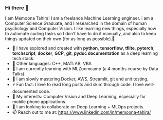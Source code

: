 ### Hi there 👋

<!--
**MemoonaTahira/MemoonaTahira** is a ✨ _special_ ✨ repository because its `README.md` (this file) appears on your GitHub profile. -->

I am Memoona Tahira! I am a freelance Machine Learning engineer. I am a Computer Science Graduate, and I researched in the domain of human psychology and Computer Vision. I like learning new things, especially how to automate coding tasks so I don't have to do it manually, and also to keep things updated on their own (for as long as possible).🧶

- 🔭 I have explored and created with **python**, **tensorflow**, **tflite**, **pytorch**, **torchscript**, **docker**, **GCP**, **git**, **pydoc documentation** as a deep learning tech stack. 
- 👀 Other languages: C++, MATLAB, VBA
- 🌱 I am currently learning with MLZoomcamp (a 4 months course by Data Talks). 
- 🐌 I am slowly mastering Docker, AWS, Streamlit, git and unit testing.
- ⚡ Fun fact: I love to read long posts and skim through code. I love well-documented code.  
- 🌟 My interests: Computer Vision and Deep Learning, especially for mobile phone applications. 
- 👯 I am looking to collaborate on Deep Learning + MLOps projects.
- 📫 Reach out to me at: https://www.linkedin.com/in/memoona-tahira/
